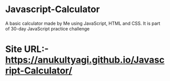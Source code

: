 # Javascript-Calculator
A basic calculator made by Me using JavaScript, HTML and CSS. It is part of 30-day JavaScript practice challenge

# Site URL:- https://anukultyagi.github.io/Javascript-Calculator/
